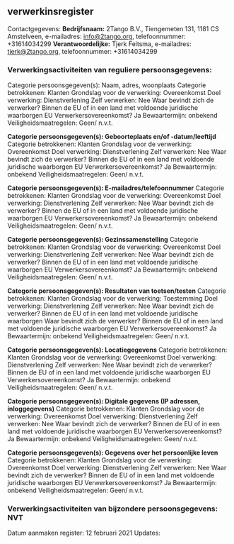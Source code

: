 ## verwerkinsregister

Contactgegevens:
**Bedrijfsnaam:** 2Tango B.V., Tiengemeten 131, 1181 CS Amstelveen, e-mailadres: info@2tango.org, 
telefoonnummer: +31614034299
**Verantwoordelijke:** Tjerk Feitsma, e-mailadres: tjerk@2tango.org, telefoonnummer: +31614034299

### Verwerkingsactiviteiten van reguliere persoonsgegevens:
Categorie persoonsgegeven(s): Naam, adres, woonplaats
Categorie betrokkenen: Klanten
Grondslag voor de verwerking: Overeenkomst
Doel verwerking: Dienstverlening
Zelf verwerken: Nee Waar bevindt zich de verwerker? Binnen de EU of in een land met voldoende juridische waarborgen
EU Verwerkersovereenkomst? Ja
Bewaartermijn: onbekend
Veiligheidsmaatregelen: Geen/ n.v.t.

**Categorie persoonsgegeven(s): Geboorteplaats en/of -datum/leeftijd**
Categorie betrokkenen: Klanten
Grondslag voor de verwerking: Overeenkomst
Doel verwerking: Dienstverlening
Zelf verwerken: Nee 
Waar bevindt zich de verwerker? Binnen de EU of in een land met voldoende juridische waarborgen
EU Verwerkersovereenkomst? Ja
Bewaartermijn: onbekend
Veiligheidsmaatregelen: Geen/ n.v.t.

**Categorie persoonsgegeven(s): E-mailadres/telefoonnummer**
Categorie betrokkenen: Klanten
Grondslag voor de verwerking: Overeenkomst
Doel verwerking: Dienstverlening
Zelf verwerken: Nee 
Waar bevindt zich de verwerker? Binnen de EU of in een land met voldoende juridische waarborgen
EU Verwerkersovereenkomst? Ja
Bewaartermijn: onbekend
Veiligheidsmaatregelen: Geen/ n.v.t.

**Categorie persoonsgegeven(s): Gezinssamenstelling**
Categorie betrokkenen: Klanten
Grondslag voor de verwerking: Overeenkomst
Doel verwerking: Dienstverlening
Zelf verwerken: Nee 
Waar bevindt zich de verwerker? Binnen de EU of in een land met voldoende juridische waarborgen
EU Verwerkersovereenkomst? Ja
Bewaartermijn: onbekend
Veiligheidsmaatregelen: Geen/ n.v.t.

**Categorie persoonsgegeven(s): Resultaten van toetsen/testen**
Categorie betrokkenen: Klanten
Grondslag voor de verwerking: Toestemming
Doel verwerking: Dienstverlening
Zelf verwerken: Nee 
Waar bevindt zich de verwerker? Binnen de EU of in een land met voldoende juridische waarborgen
Waar bevindt zich de verwerker? Binnen de EU of in een land met voldoende juridische waarborgen
EU Verwerkersovereenkomst? Ja
Bewaartermijn: onbekend
Veiligheidsmaatregelen: Geen/ n.v.t.

**Categorie persoonsgegeven(s): Locatiegegevens**
Categorie betrokkenen: Klanten
Grondslag voor de verwerking: Overeenkomst
Doel verwerking: Dienstverlening
Zelf verwerken: Nee 
Waar bevindt zich de verwerker? Binnen de EU of in een land met voldoende juridische waarborgen
EU Verwerkersovereenkomst? Ja
Bewaartermijn: onbekend
Veiligheidsmaatregelen: Geen/ n.v.t.

**Categorie persoonsgegeven(s): Digitale gegevens (IP adressen, inloggegevens)**
Categorie betrokkenen: Klanten
Grondslag voor de verwerking: Overeenkomst
Doel verwerking: Dienstverlening
Zelf verwerken: Nee 
Waar bevindt zich de verwerker? Binnen de EU of in een land met voldoende juridische waarborgen
EU Verwerkersovereenkomst? Ja
Bewaartermijn: onbekend
Veiligheidsmaatregelen: Geen/ n.v.t.

**Categorie persoonsgegeven(s): Gegevens over het persoonlijke leven**
Categorie betrokkenen: Klanten
Grondslag voor de verwerking: Overeenkomst
Doel verwerking: Dienstverlening
Zelf verwerken: Nee 
Waar bevindt zich de verwerker? Binnen de EU of in een land met voldoende juridische waarborgen
EU Verwerkersovereenkomst? Ja
Bewaartermijn: onbekend
Veiligheidsmaatregelen: Geen/ n.v.t.

###  Verwerkingsactiviteiten van bijzondere persoonsgegevens: NVT
Datum aanmaken register: 12 februari 2021
Updates:
